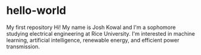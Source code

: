 # hello-world
My first repository
Hi! My name is Josh Kowal and I'm a sophomore studying electrical engineering at Rice University. I'm interested in machine learning, artificial intelligence, renewable energy, and efficient power transmission.
